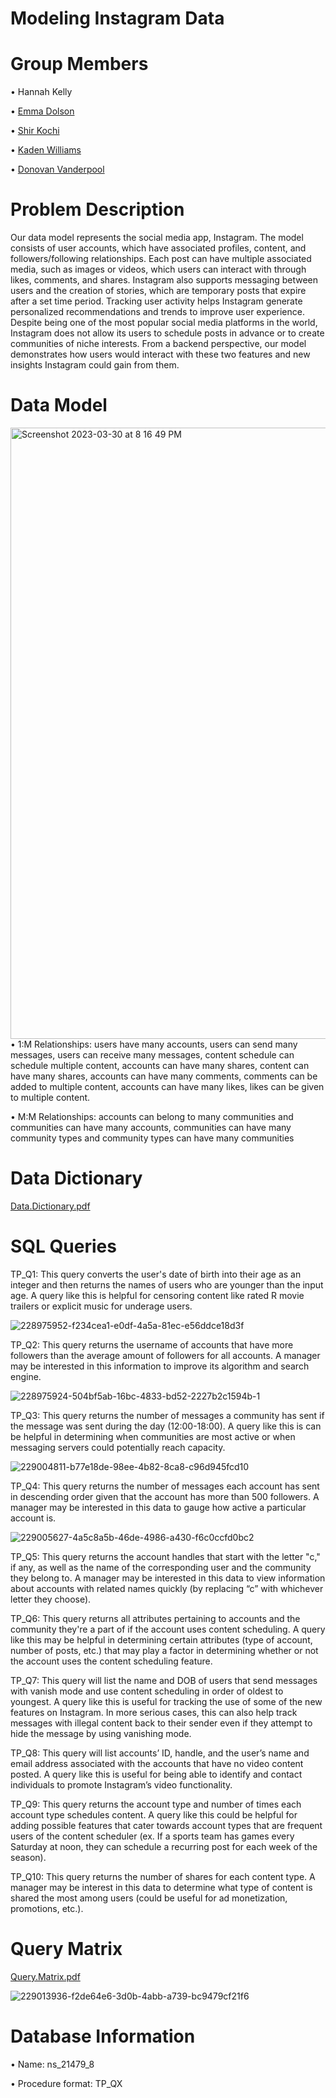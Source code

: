# Modeling Instagram Data

# Group Members
• Hannah Kelly

• [Emma Dolson](https://github.com/eld49325/EmmaDolson_MIST4610_GroupProject1)

• [Shir Kochi](https://github.com/shirkorchi/GroupProject1)

• [Kaden Williams]()

• [Donovan Vanderpool](https://github.com/donovanv2/MIST4610/)

# Problem Description
Our data model represents the social media app, Instagram. The model consists of user accounts, which have associated profiles, content, and followers/following relationships. Each post can have multiple associated media, such as images or videos, which users can interact with through likes, comments, and shares. Instagram also supports messaging between users and the creation of stories, which are temporary posts that expire after a set time period. Tracking user activity helps Instagram generate personalized recommendations and trends to improve user experience. Despite being one of the most popular social media platforms in the world, Instagram does not allow its users to schedule posts in advance or to create communities of niche interests. From a backend perspective, our model demonstrates how users would interact with these two features and new insights Instagram could gain from them.

# Data Model
<img width="978" alt="Screenshot 2023-03-30 at 8 16 49 PM" src="https://user-images.githubusercontent.com/129444082/228992019-5361b9e6-338c-46cf-a6bd-bbe885eeeddb.png">
• 1:M Relationships: users have many accounts, users can send many messages, users can receive many messages, content schedule can schedule multiple content, accounts can have many shares, content can have many shares, accounts can have many comments, comments can be added to multiple content, accounts can have many likes, likes can be given to multiple content.


• M:M Relationships: accounts can belong to many communities and communities can have many accounts, communities can have many community types and community types can have many communities


# Data Dictionary
[Data.Dictionary.pdf](https://github.com/hannahkelly98765/MIST-4610/files/11117067/Data.Dictionary.pdf)

# SQL Queries
TP_Q1: This query converts the user's date of birth into their age as an integer and then returns the names of users who are younger than the input age. A query like this is helpful for censoring content like rated R movie trailers or explicit music for underage users.

![228975952-f234cea1-e0df-4a5a-81ec-e56ddce18d3f](https://user-images.githubusercontent.com/129444082/229138266-7b51f087-0690-4aee-b1ee-6c7b16b5301f.png)


TP_Q2: This query returns the username of accounts that have more followers than the average amount of followers for all accounts. A manager may be interested in this information to improve its algorithm and search engine.

![228975924-504bf5ab-16bc-4833-bd52-2227b2c1594b-1](https://user-images.githubusercontent.com/129444082/229138585-8476f7df-0b5a-4a67-8bf0-16cbfa87bfb3.png)



TP_Q3: This query returns the number of messages a community has sent if the message was sent during the day (12:00-18:00). A query like this is can be helpful in determining when communities are most active or when messaging servers could potentially reach capacity.


![229004811-b77e18de-98ee-4b82-8ca8-c96d945fcd10](https://user-images.githubusercontent.com/129444082/229138847-8df236c9-c6aa-4305-8fdc-7f889f7c4ac3.png)




TP_Q4: This query returns the number of messages each account has sent in descending order given that the account has more than 500 followers. A manager may be interested in this data to gauge how active a particular account is.


![229005627-4a5c8a5b-46de-4986-a430-f6c0ccfd0bc2](https://user-images.githubusercontent.com/129444082/229139020-2205586d-8889-4aa8-bc6c-6965c93ded7a.png)



TP_Q5: This query returns the account handles that start with the letter "c," if any, as well as the name of the corresponding user and the community they belong to. A manager may be interested in this data to view information about accounts with related names quickly (by replacing “c” with whichever letter they choose).

TP_Q6: This query returns all attributes pertaining to accounts and the community they're a part of if the account uses content scheduling. A query like this may be helpful in determining certain attributes (type of account, number of posts, etc.) that may play a factor in determining whether or not the account uses the content scheduling feature.

TP_Q7: This query will list the name and DOB of users that send messages with vanish mode and use content scheduling in order of oldest to youngest. A query like this is useful for tracking the use of some of the new features on Instagram. In more serious cases, this can also help track messages with illegal content back to their sender even if they attempt to hide the message by using vanishing mode.

TP_Q8: This query will list accounts’ ID, handle, and the user’s name and email address associated with the accounts that have no video content posted. A query like this is useful for being able to identify and contact individuals to promote Instagram’s video functionality.

TP_Q9: This query returns the account type and number of times each account type schedules content. A query like this could be helpful for adding possible features that cater towards account types that are frequent users of the content scheduler (ex. If a sports team has games every Saturday at noon, they can schedule a recurring post for each week of the season).

TP_Q10: This query returns the number of shares for each content type. A manager may be interest in this data to determine what type of content is shared the most among users (could be useful for ad monetization, promotions, etc.).

# Query Matrix
[Query.Matrix.pdf](https://github.com/hannahkelly98765/MIST-4610/files/11122382/Query.Matrix.pdf)


![229013936-f2de64e6-3d0b-4abb-a739-bc9479cf21f6](https://user-images.githubusercontent.com/129444082/229136546-cd0cc594-d3d0-435f-a149-f6cf05164e20.png)

# Database Information
• Name: ns_21479_8

• Procedure format: TP_QX
